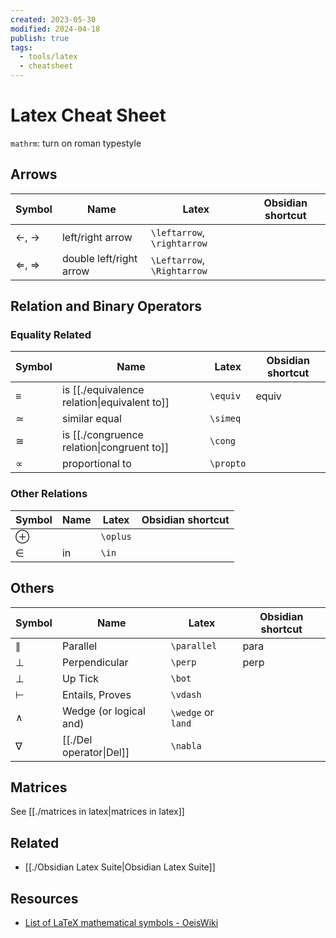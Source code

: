 ```yaml
---
created: 2023-05-30
modified: 2024-04-18
publish: true
tags:
  - tools/latex
  - cheatsheet
---
```


# Latex Cheat Sheet
`mathrm`: turn on roman typestyle

## Arrows
| Symbol | Name | Latex | Obsidian shortcut |
| ---- | ---- | ---- | ---- |
| $\leftarrow$, $\rightarrow$ | left/right arrow | `\leftarrow`, `\rightarrow` |  |
| $\Leftarrow$, $\Rightarrow$ | double left/right arrow | `\Leftarrow`, `\Rightarrow` |  |
## Relation and Binary Operators
### Equality Related
| Symbol    | Name                                       | Latex      | Obsidian shortcut |
| --------- | ------------------------------------------ | ---------- | ----------------- |
| $\equiv$  | is [[./equivalence relation\|equivalent to]] | `\equiv`   | equiv             |
| $\simeq$  | similar equal                              | ``\simeq`` |                   |
| $\cong$   | is [[./congruence relation\|congruent to]]   | `\cong`    |                   |
| $\propto$ | proportional to                            | `\propto`  |                   |
### Other Relations
| Symbol   | Name | Latex    | Obsidian shortcut |
| -------- | ---- | -------- | ----------------- |
| $\oplus$ |      | `\oplus` |                   |
| $\in$    | in   | `\in`    |                   |

## Others
| Symbol      | Name                   | Latex              | Obsidian shortcut |
| ----------- | ---------------------- | ------------------ | ----------------- |
| $\parallel$ | Parallel               | ``\parallel``      | para              |
| $\perp$     | Perpendicular          | `\perp`            | perp              |
| $\bot$      | Up Tick                | `\bot`             |                   |
| $\vdash$    | Entails, Proves        | `\vdash`           |                   |
| $\wedge$    | Wedge (or logical and) | `\wedge` or `land` |                   |
| $\nabla$    | [[./Del operator\|Del]]  | `\nabla`           |                   |

## Matrices
See [[./matrices in latex|matrices in latex]]

## Related
- [[./Obsidian Latex Suite|Obsidian Latex Suite]]

## Resources
- [List of LaTeX mathematical symbols - OeisWiki](https://oeis.org/wiki/List_of_LaTeX_mathematical_symbols)